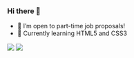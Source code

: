 ### Hi there 👋

- :telescope: I’m open to part-time job proposals!
- :seedling: Currently learning HTML5 and CSS3

<img align="center" src="https://github-readme-stats.vercel.app/api?username=talpio&count_private=true&show_icons=true&theme=dark&hide=contribs,,issues" />
<img align="center" src="https://github-readme-stats.vercel.app/api/pin/?username=talpio&repo=talpio.github.io&theme=dark" />

<!--
**murraco/murraco** is a ✨ _special_ ✨ repository because its `README.md` (this file) appears on your GitHub profile.

Here are some ideas to get you started:

- 🔭 I’m currently working on ...
- 🌱 I’m currently learning ...
- 👯 I’m looking to collaborate on ...
- 🤔 I’m looking for help with ...
- 💬 Ask me about ...
- 📫 How to reach me: ...
- 😄 Pronouns: ...
- ⚡ Fun fact: ...
-->
